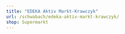 ```yaml
---
title: "EDEKA Aktiv Markt-Krawczyk"
url: /schwabach/edeka-aktiv-markt-krawczyk/
shop: Supermarkt
---
```

